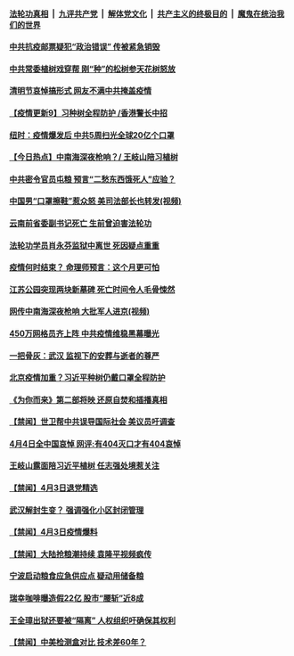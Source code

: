 ####  [法轮功真相](../../../../basic/blob/master/README.md?t=04050401) &nbsp;|&nbsp; [九评共产党](../../../../9ping.md/blob/master/README.md?t=04050401) &nbsp;|&nbsp; [解体党文化](../../../../jtdwh.md/blob/master/README.md?t=04050401)  &nbsp;|&nbsp; [共产主义的终极目的](../../../../gczydzjmd.md/blob/master/README.md?t=04050401) &nbsp;|&nbsp; [魔鬼在统治我们的世界](../../../../mgztzwmdsj.md/blob/master/README.md?t=04050401) 

#### [中共抗疫邮票疑犯“政治错误” 传被紧急销毁](../pages/prog204/a102815991.md?t=04050401) 

#### [中共常委植树戏穿帮 刚“种”的松树参天花树怒放](../pages/prog204/a102815981.md?t=04050401) 

#### [清明节哀悼搞形式 网友不满中共掩盖疫情](../pages/prog204/a102815932.md?t=04050401) 

#### [【疫情更新9】习种树全程防护 /香港警长中招](../pages/prog204/a102811401.md?t=04050401) 

#### [纽时：疫情爆发后 中共5周扫光全球20亿个口罩](../pages/prog204/a102815828.md?t=04050401) 

#### [【今日热点】中南海深夜枪响？/ 王岐山陪习植树](../pages/prog204/a102815820.md?t=04050401) 

#### [中共密令官员屯粮 预言“二愁东西饿死人”应验？](../pages/prog204/a102815770.md?t=04050401) 

#### [中国男“口罩擦鞋”惹众怒 美司法部长也转发(视频)](../pages/prog204/a102815748.md?t=04050401) 

#### [云南前省委副书记死亡 生前曾迫害法轮功](../pages/prog204/a102815697.md?t=04050401) 

#### [法轮功学员肖永芬监狱中离世 死因疑点重重](../pages/prog204/a102815656.md?t=04050401) 

#### [疫情何时结束？ 命理师预言：这个月更可怕](../pages/prog204/a102815660.md?t=04050401) 

#### [江苏公园突现两块新墓碑 死亡时间令人毛骨悚然](../pages/prog204/a102815647.md?t=04050401) 

#### [网传中南海深夜枪响 大批军人进京(视频)](../pages/prog204/a102815615.md?t=04050401) 

#### [450万网格员齐上阵 中共疫情维稳黑幕曝光](../pages/prog204/a102815561.md?t=04050401) 

#### [一把骨灰：武汉 监视下的安葬与逝者的尊严](../pages/prog204/a102815557.md?t=04050401) 

#### [北京疫情加重？习近平种树仍戴口罩全程防护](../pages/prog204/a102815546.md?t=04050401) 

#### [《为你而来》第二部将映 还原自焚和插播真相](../pages/prog204/a102815528.md?t=04050401) 

#### [【禁闻】世卫帮中共误导国际社会 美议员吁调查](../pages/prog204/a102815396.md?t=04050401) 


#### [4月4日全中国哀悼 网评:有404灭口才有404哀悼](../pages/prog204/a102815272.md?t=04050401) 

#### [王岐山露面陪习近平植树 任志强处境惹关注](../pages/prog204/a102815359.md?t=04050401) 

#### [【禁闻】4月3日退党精选](../pages/prog204/a102815439.md?t=04050401) 

#### [武汉解封生变？ 强调强化小区封闭管理](../pages/prog204/a102815408.md?t=04050401) 

#### [【禁闻】4月3日疫情爆料](../pages/prog204/a102815388.md?t=04050401) 

#### [【禁闻】大陆抢粮潮持续 袁隆平视频疯传](../pages/prog204/a102815390.md?t=04050401) 

#### [宁波启动粮食应急供应点 疑动用储备粮](../pages/prog204/a102815350.md?t=04050401) 

#### [瑞幸咖啡曝造假22亿 股市“腰斩”近8成](../pages/prog204/a102815346.md?t=04050401) 

#### [王全璋出狱还要被“隔离” 人权组织吁确保其权利](../pages/prog204/a102815317.md?t=04050401) 

#### [【禁闻】中美检测盒对比 技术差60年？](../pages/prog204/a102815315.md?t=04050401) 


